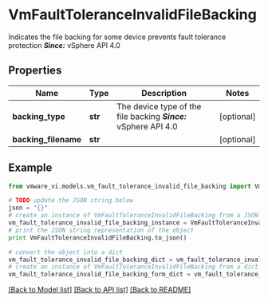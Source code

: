 # VmFaultToleranceInvalidFileBacking

Indicates the file backing for some device prevents fault tolerance protection  ***Since:*** vSphere API 4.0 

## Properties
Name | Type | Description | Notes
------------ | ------------- | ------------- | -------------
**backing_type** | **str** | The device type of the file backing  ***Since:*** vSphere API 4.0  | [optional] 
**backing_filename** | **str** |  | [optional] 

## Example

```python
from vmware_vi.models.vm_fault_tolerance_invalid_file_backing import VmFaultToleranceInvalidFileBacking

# TODO update the JSON string below
json = "{}"
# create an instance of VmFaultToleranceInvalidFileBacking from a JSON string
vm_fault_tolerance_invalid_file_backing_instance = VmFaultToleranceInvalidFileBacking.from_json(json)
# print the JSON string representation of the object
print VmFaultToleranceInvalidFileBacking.to_json()

# convert the object into a dict
vm_fault_tolerance_invalid_file_backing_dict = vm_fault_tolerance_invalid_file_backing_instance.to_dict()
# create an instance of VmFaultToleranceInvalidFileBacking from a dict
vm_fault_tolerance_invalid_file_backing_form_dict = vm_fault_tolerance_invalid_file_backing.from_dict(vm_fault_tolerance_invalid_file_backing_dict)
```
[[Back to Model list]](../README.md#documentation-for-models) [[Back to API list]](../README.md#documentation-for-api-endpoints) [[Back to README]](../README.md)



